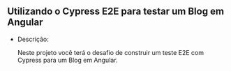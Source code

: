 ## Utilizando o Cypress E2E para testar um Blog em Angular

* Descrição:

  Neste projeto você terá o desafio de construir um teste E2E com Cypress para um Blog em Angular.



